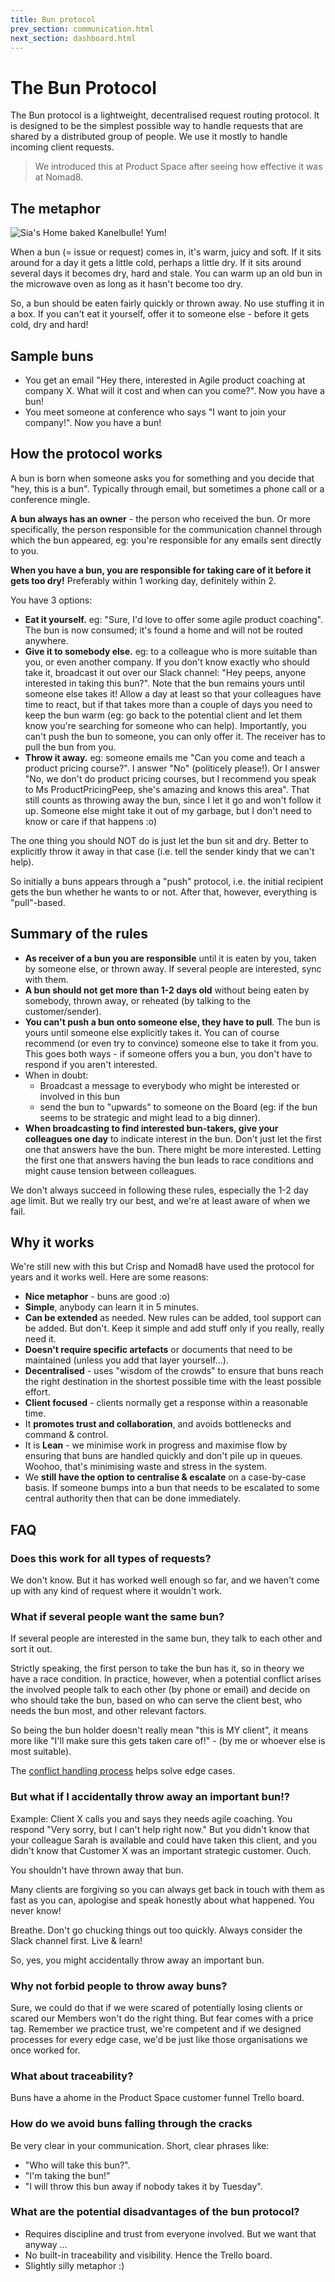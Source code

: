 ```yaml
---
title: Bun protocol
prev_section: communication.html
next_section: dashboard.html
---
```


The Bun Protocol
================

The Bun protocol is a lightweight, decentralised request routing protocol. It is designed to be the simplest possible way to handle requests that are shared by a distributed group of people. We use it mostly to handle incoming client requests.

> We introduced this at Product Space after seeing how effective it was at Nomad8.

The metaphor
------------

![Sia's Home baked Kanelbulle! Yum!](../assets/Bun.jpg "Sia's Home baked Kanelbulle! Yum!")

When a bun (= issue or request) comes in, it's warm, juicy and soft. If it sits around for a day it gets a little cold, perhaps a little dry. If it sits around several days it becomes dry, hard and stale. You can warm up an old bun in the microwave oven as long as it hasn't become too dry.

So, a bun should be eaten fairly quickly or thrown away. No use stuffing it in a box. If you can't eat it yourself, offer it to someone else - before it gets cold, dry and hard!

Sample buns
-----------

-   You get an email "Hey there, interested in Agile product coaching at company X. What will it cost and when can you come?". Now you have a bun!
-   You meet someone at conference who says "I want to join your company!". Now you have a bun!

How the protocol works
----------------------

A bun is born when someone asks you for something and you decide that "hey, this is a bun". Typically through email, but sometimes a phone call or a conference mingle.

**A bun always has an owner** - the person who received the bun. Or more specifically, the person responsible for the communication channel through which the bun appeared, eg: you're responsible for any emails sent directly to you.

**When you have a bun, you are responsible for taking care of it before it gets too dry!** Preferably within 1 working day, definitely within 2.

You have 3 options:

-   **Eat it yourself.** eg: "Sure, I'd love to offer some agile product coaching". The bun is now consumed; it's found a home and will not be routed anywhere.
-   **Give it to somebody else.** eg: to a colleague who is more suitable than you, or even another  company. If you don't know exactly who should take it, broadcast it out over our Slack channel: "Hey peeps, anyone interested in taking this bun?". Note that the bun remains yours until someone else takes it! Allow a day at least so that your colleagues have time to react, but if that takes more than a couple of days you need to keep the bun warm (eg: go back to the potential client and let them know you're searching for someone who can help). Importantly, you can't push the bun to someone, you can only offer it. The receiver has to pull the bun from you.
-   **Throw it away.** eg: someone emails me "Can you come and teach a product pricing course?". I answer "No" (politicely please!). Or I answer "No, we don't do product pricing courses, but I recommend you speak to Ms ProductPricingPeep, she's amazing and knows this area". That still counts as throwing away the bun, since I let it go and won't follow it up. Someone else might take it out of my garbage, but I don't need to know or care if that happens :o)

The one thing you should NOT do is just let the bun sit and dry. Better to explicitly throw it away in that case (i.e. tell the sender kindy that we can't help).

So initially a buns appears through a "push" protocol, i.e. the initial recipient gets the bun whether he wants to or not. After that, however, everything is "pull"-based.

Summary of the rules
--------------------

-   **As receiver of a bun you are responsible** until it is eaten by you, taken by someone else, or thrown away. If several people are interested, sync with them.
-   **A bun should not get more than 1-2 days old** without being eaten by somebody, thrown away, or reheated (by talking to the customer/sender).
-   **You can't push a bun onto someone else, they have to pull**. The bun is yours until someone else explicitly takes it. You can of course recommend (or even try to convince) someone else to take it from you. This goes both ways - if someone offers you a bun, you don't have to respond if you aren't interested.
-   When in doubt:
    -   Broadcast a message to everybody who might be interested or involved in this bun
    -   send the bun to "upwards" to someone on the Board (eg: if the bun seems to be strategic and might lead to a big dinner).
-   **When broadcasting to find interested bun-takers, give your colleagues one day** to indicate interest in the bun. Don't just let the first one that answers have the bun. There might be more interested. Letting the first one that answers having the bun leads to race conditions and might cause tension between colleagues.

We don't always succeed in following these rules, especially the 1-2 day age limit. But we really try our best, and we're at least aware of when we fail.

Why it works
------------

We're still new with this but Crisp and Nomad8 have used the protocol for years and it works well. Here are some reasons:

-   **Nice metaphor** - buns are good :o)
-   **Simple**, anybody can learn it in 5 minutes.
-   **Can be extended** as needed. New rules can be added, tool support can be added. But don't. Keep it simple and add stuff only if you really, really need it.
-   **Doesn't require specific artefacts** or documents that need to be maintained (unless you add that layer yourself...).
-   **Decentralised** - uses "wisdom of the crowds" to ensure that buns reach the right destination in the shortest possible time with the least possible effort. 
-   **Client focused** - clients normally get a response within a reasonable time.
-   It **promotes trust and collaboration**, and avoids bottlenecks and command & control.
-   It is **Lean** - we minimise work in progress and maximise flow by ensuring that buns are handled quickly and don't pile up in queues. Woohoo, that's minimising waste and stress in the system.
-   We **still have the option to centralise & escalate** on a case-by-case basis. If someone bumps into a bun that needs to be escalated to some central authority then that can be done immediately.

FAQ
---

### Does this work for all types of requests?

We don't know. But it has worked well enough so far, and we haven't come up with any kind of request where it wouldn't work.

### What if several people want the same bun?

If several people are interested in the same bun, they talk to each other and sort it out.

Strictly speaking, the first person to take the bun has it, so in theory we have a race condition. In practice, however, when a potential conflict arises the involved people talk to each other (by phone or email) and decide on who should take the bun, based on who can serve the client best, who needs the bun most, and other relevant factors.

So being the bun holder doesn't really mean "this is MY client", it means more like "I'll make sure this gets taken care of!" - (by me or whoever else is most suitable).

The [conflict handling process](conflict-handling.html) helps solve edge cases.

### But what if I accidentally throw away an important bun!?

Example: Client X calls you and says they needs agile coaching. You respond "Very sorry, but I can't help right now." But you didn't know that your colleague Sarah is available and could have taken this client, and you didn't know that Customer X was an important strategic customer. Ouch.

You shouldn't have thrown away that bun. 

Many clients are forgiving so you can always get back in touch with them as fast as you can, apologise and speak honestly about what happened. You never know!

Breathe. Don't go chucking things out too quickly. Always consider the Slack channel first. Live & learn!

So, yes, you might accidentally throw away an important bun. 

### Why not forbid people to throw away buns?

Sure, we could do that if we were scared of potentially losing clients or scared our Members won't do the right thing. But fear comes with a price tag. Remember we practice trust, we're competent and if we designed processes for every edge case, we'd be just like those organisations we once worked for. 

### What about traceability?

Buns have a ahome in the Product Space customer funnel Trello board.

### How do we avoid buns falling through the cracks

Be very clear in your communication. Short, clear phrases like:

-   "Who will take this bun?".
-   "I'm taking the bun!"
-   "I will throw this bun away if nobody takes it by Tuesday".


### What are the potential disadvantages of the bun protocol?

-   Requires discipline and trust from everyone involved. But we want that anyway ...
-   No built-in traceability and visibility. Hence the Trello board.
-   Slightly silly metaphor :)
